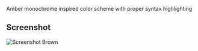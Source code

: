 Amber monochrome inspired color scheme with proper syntax highlighting

Screenshot
----------
![Screenshot Brown](https://i.imgur.com/l2U8s4x.png)
